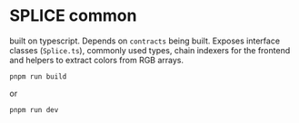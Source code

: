 # SPLICE common

built on typescript. Depends on `contracts` being built. Exposes interface classes (`Splice.ts`), commonly used types, chain indexers for the frontend and helpers to extract colors from RGB arrays.

```
pnpm run build
```
or

```
pnpm run dev
```